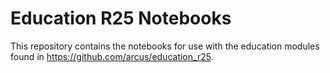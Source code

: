 # Education R25 Notebooks

This repository contains the notebooks for use with the education modules found in https://github.com/arcus/education_r25.

